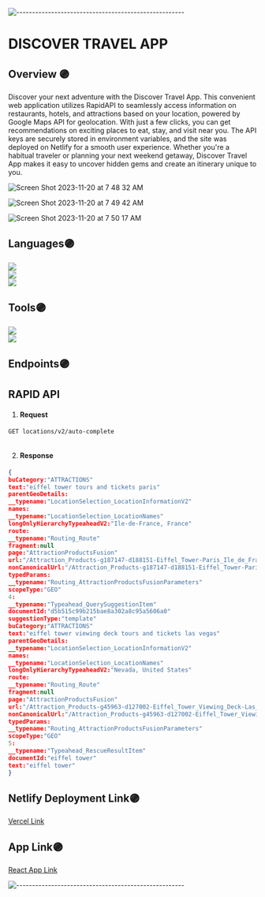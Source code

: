 ![-----------------------------------------------------](https://raw.githubusercontent.com/andreasbm/readme/master/assets/lines/rainbow.png)
# DISCOVER TRAVEL APP

## Overview 🟣
Discover your next adventure with the Discover Travel App. This convenient web application utilizes RapidAPI to seamlessly access information on restaurants, hotels, and attractions based on your location, powered by Google Maps API for geolocation. With just a few clicks, you can get recommendations on exciting places to eat, stay, and visit near you. The API keys are securely stored in environment variables, and the site was deployed on Netlify for a smooth user experience. Whether you're a habitual traveler or planning your next weekend getaway, Discover Travel App makes it easy to uncover hidden gems and create an itinerary unique to you.

![Screen Shot 2023-11-20 at 7 48 32 AM](https://github.com/Oscar-Santos/discover-travel-app/assets/83252572/7fee3fc0-a940-423e-b1b1-e024892a3cf7)

![Screen Shot 2023-11-20 at 7 49 42 AM](https://github.com/Oscar-Santos/discover-travel-app/assets/83252572/ca2837d5-c6fe-441b-b533-96ae04165498)

![Screen Shot 2023-11-20 at 7 50 17 AM](https://github.com/Oscar-Santos/discover-travel-app/assets/83252572/29f005c4-69a0-4b09-a407-c6e5ef0a50c2)



## Languages🟣
<p>
  <img src="https://img.shields.io/badge/JavaScript-ES2021-yellow?logo=javascript" />
  </br>
  <img src="https://img.shields.io/badge/CSS-3-blue?logo=css3" />
  </br>
  <img src="https://img.shields.io/badge/HTML-<VERSION>-<COLOR>?logo=html5" />
  </br>
</p>

## Tools🟣
<p>
  <img src="https://img.shields.io/badge/Git-F05032.svg?&style=flaste&logo=git&logoColor=white" />
  </br>
  <img src="https://img.shields.io/badge/GitHub-181717.svg?&style=flaste&logo=github&logoColor=white" />
  </br>
</p>

## Endpoints🟣
## RAPID API
1)   #### Request
`GET locations/v2/auto-complete`
```json


```

2)    #### Response

```json
{
buCategory:"ATTRACTIONS"
text:"eiffel tower tours and tickets paris"
parentGeoDetails:
__typename:"LocationSelection_LocationInformationV2"
names:
__typename:"LocationSelection_LocationNames"
longOnlyHierarchyTypeaheadV2:"Ile-de-France, France"
route:
__typename:"Routing_Route"
fragment:null
page:"AttractionProductsFusion"
url:"/Attraction_Products-g187147-d188151-Eiffel_Tower-Paris_Ile_de_France.html"
nonCanonicalUrl:"/Attraction_Products-g187147-d188151-Eiffel_Tower-Paris_Ile_de_France.html?contentType=attraction_product&webVariant=AttractionProductsFusion"
typedParams:
__typename:"Routing_AttractionProductsFusionParameters"
scopeType:"GEO"
4:
__typename:"Typeahead_QuerySuggestionItem"
documentId:"d5b515c99b215bae8a302a8c95a5606a0"
suggestionType:"template"
buCategory:"ATTRACTIONS"
text:"eiffel tower viewing deck tours and tickets las vegas"
parentGeoDetails:
__typename:"LocationSelection_LocationInformationV2"
names:
__typename:"LocationSelection_LocationNames"
longOnlyHierarchyTypeaheadV2:"Nevada, United States"
route:
__typename:"Routing_Route"
fragment:null
page:"AttractionProductsFusion"
url:"/Attraction_Products-g45963-d127002-Eiffel_Tower_Viewing_Deck-Las_Vegas_Nevada.html"
nonCanonicalUrl:"/Attraction_Products-g45963-d127002-Eiffel_Tower_Viewing_Deck-Las_Vegas_Nevada.html?contentType=attraction_product&webVariant=AttractionProductsFusion"
typedParams:
__typename:"Routing_AttractionProductsFusionParameters"
scopeType:"GEO"
5:
__typename:"Typeahead_RescueResultItem"
documentId:"eiffel tower"
text:"eiffel tower"
}

```

## Netlify Deployment Link🟣

[Vercel Link](https://discover-travel-app.netlify.app/)

## App Link🟣

[React App Link](https://discover-travel-app.netlify.app/)


![-----------------------------------------------------](https://raw.githubusercontent.com/andreasbm/readme/master/assets/lines/rainbow.png)
